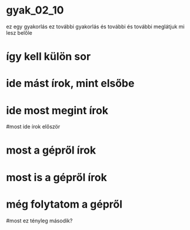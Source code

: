 # gyak_02_10
ez egy gyakorlás
ez további gyakorlás
és további
és további
meglátjuk mi lesz belőle
# így kell külön sor
# ide mást írok, mint elsőbe
# ide most megint írok
#most ide írok először
# most a gépről írok
# most is a gépről írok
# még folytatom a gépről
#most ez tényleg második?